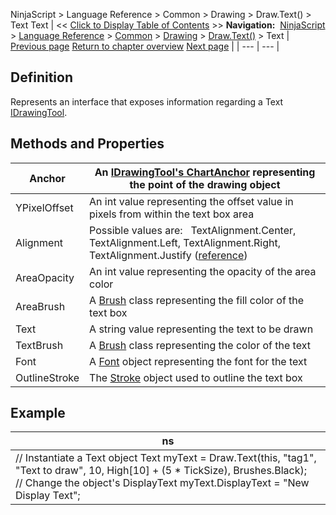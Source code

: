 ﻿
NinjaScript \> Language Reference \> Common \> Drawing \> Draw.Text() \> Text
Text
| \<\< [Click to Display Table of Contents](text.md) \>\> **Navigation:**     [NinjaScript](ninjascript.md) \> [Language Reference](language_reference_wip.md) \> [Common](common.md) \> [Drawing](drawing.md) \> [Draw.Text()](draw_text.md) \> Text | [Previous page](draw_text.md) [Return to chapter overview](draw_text.md) [Next page](draw_textfixed.md) |
| --- | --- |
## Definition
Represents an interface that exposes information regarding a Text [IDrawingTool](idrawingtool.md).
 
## Methods and Properties
| Anchor | An [IDrawingTool's ChartAnchor](idrawingtool.htm#chartanchor) representing the point of the drawing object |
| --- | --- |
| YPixelOffset | An int value representing the offset value in pixels from within the text box area |
| Alignment | Possible values are:   TextAlignment.Center,  TextAlignment.Left,  TextAlignment.Right,  TextAlignment.Justify ([reference](https://msdn.microsoft.com/en-us/library/system.windows.textalignment(v=vs.110).aspx)) |
| AreaOpacity | An int value representing the opacity of the area color |
| AreaBrush | A [Brush](http://msdn.microsoft.com/en-us/library/system.windows.media.brush(v=vs.110).aspx) class representing the fill color of the text box |
| Text | A string value representing the text to be drawn |
| TextBrush | A [Brush](http://msdn.microsoft.com/en-us/library/system.windows.media.brush(v=vs.110).aspx) class representing the color of the text |
| Font | A [Font](http://msdn.microsoft.com/en-us/library/system.drawing.font_members(v=vs.90).aspx) object representing the font for the text |
| OutlineStroke | The [Stroke](stroke_class.md) object used to outline the text box |

## 
## 
## 
## Example
| ns |
| --- |
| // Instantiate a Text object Text myText \= Draw.Text(this, "tag1", "Text to draw", 10, High\[10] \+ (5 \* TickSize), Brushes.Black);   // Change the object's DisplayText myText.DisplayText \= "New Display Text"; |
